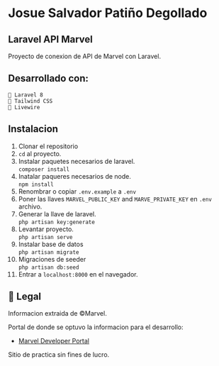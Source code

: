 

# Josue Salvador Patiño Degollado
## Laravel API Marvel


Proyecto de conexion de API de Marvel con Laravel.

## Desarrollado con:

```
📄 Laravel 8
📝 Tailwind CSS
📑 Livewire
```

## Instalacion

1. Clonar el repositorio
2. `cd` al proyecto.
3. Instalar paquetes necesarios de laravel.  
   `composer install`
4. Inatalar paqueres necesarios de node.  
   `npm install`
5. Renombrar o copiar `.env.example` a `.env`
6. Poner las llaves `MARVEL_PUBLIC_KEY` and `MARVE_PRIVATE_KEY` en `.env` archivo.  
7. Generar la llave de laravel.  
   `php artisan key:generate`
8. Levantar proyecto.   
   `php artisan serve`
9. Instalar base de datos  
   `php artisan migrate`
10. Migraciones de seeder  
   `php artisan db:seed`
11. Entrar a `localhost:8000` en el navegador.

##  :scroll: Legal

Informacion extraida de ©Marvel.

Portal de donde se optuvo la informacion para el desarrollo:
* [Marvel Developer Portal](https://developer.marvel.com/)

Sitio de practica sin fines de lucro.